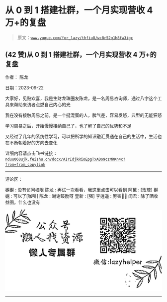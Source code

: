 # 从 0 到 1 搭建社群，一个月实现营收 4 万+的复盘

> 原文：[`www.yuque.com/for_lazy/thfiu8/wc8r52q1h8fw3igc`](https://www.yuque.com/for_lazy/thfiu8/wc8r52q1h8fw3igc)

## (42 赞)从 0 到 1 搭建社群，一个月实现营收 4 万+的复盘

作者： 陈龙

日期：2023-09-22

大家好，见贴欢喜，我是生财龙珠圈友陈龙，是一名周易咨询师，通过八字这个工具来帮助来访者点燃自己内心的光

我在没有接触周易之前，是一个挺混蛋的人，脾气差，容易发怒，典型的无能狂怒

学习周易之后，开始慢慢接纳自己了，也了解了自己的优势和不足

又经过了几年的系统性学习，可以把所学的知识融汇贯通在自己的生活中，生活也在不断朝着好的方向去变化

详细内容请点击飞书链接：[`nduu060ujk.feishu.cn/docx/AIrIdjkRioEpgTxADo9czMRKn4c?from=from_copylink`](https://nduu060ujk.feishu.cn/docx/AIrIdjkRioEpgTxADo9czMRKn4c?from=from_copylink)

* * *

评论区：

樾樾 : 没有访问权限
陈龙 : 再试一次看看，我这里点击可以看到
阿黛 : [玫瑰]
樾樾 : 可以了[咖啡]
陈龙 : 谢谢鼓励呀
壹新 : [强]
李逍遥 : 厉害👍🏻
闫君 : 除了晒收益图，什么也没有

![](img/1c37d505930596d12a88ab23e11aa07a.png)

* * *